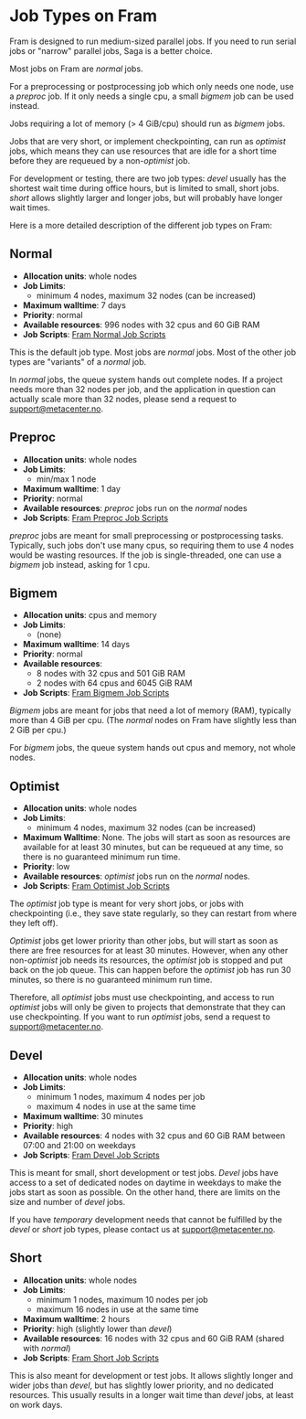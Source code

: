 # Job Types on Fram

Fram is designed to run medium-sized parallel jobs.  If you need to
run serial jobs or "narrow" parallel jobs, Saga is a better choice.

Most jobs on Fram are *normal* jobs.

For a preprocessing or postprocessing job which only needs one node,
use a *preproc* job.  If it only needs a single cpu, a small *bigmem*
job can be used instead.

Jobs requiring a lot of memory (> 4 GiB/cpu) should run as *bigmem*
jobs.

Jobs that are very short, or implement checkpointing, can run as
*optimist* jobs, which means they can use resources that are idle for
a short time before they are requeued by a non-*optimist* job.

For development or testing, there are two job types: *devel* usually
has the shortest wait time during office hours, but is limited to
small, short jobs.  *short* allows slightly larger and longer jobs,
but will probably have longer wait times.

Here is a more detailed description of the different job types on
Fram:

## Normal

- __Allocation units__: whole nodes
- __Job Limits__:
    - minimum 4 nodes, maximum 32 nodes (can be increased)
- __Maximum walltime__: 7 days
- __Priority__: normal
- __Available resources__: 996 nodes with 32 cpus and 60 GiB RAM
- __Job Scripts__: [Fram Normal Job Scripts](fram_job_scripts.md#normal)

This is the default job type.  Most jobs are *normal* jobs.  Most of
the other job types are "variants" of a *normal* job.

In _normal_ jobs, the queue system hands out complete nodes.  If a
project needs more than 32 nodes per job, and the application in
question can actually scale more than 32 nodes, please send a request
to <support@metacenter.no>.


## Preproc

- __Allocation units__: whole nodes
- __Job Limits__:
    - min/max 1 node
- __Maximum walltime__: 1 day
- __Priority__: normal
- __Available resources__: *preproc* jobs run on the *normal* nodes
- __Job Scripts__: [Fram Preproc Job Scripts](fram_job_scripts.md#preproc)

*preproc* jobs are meant for small preprocessing or postprocessing
tasks.  Typically, such jobs don't use many cpus, so requiring them to
use 4 nodes would be wasting resources.  If the job is
single-threaded, one can use a *bigmem* job instead, asking for 1 cpu.

## Bigmem

- __Allocation units__: cpus and memory
- __Job Limits__:
    - (none)
- __Maximum walltime__: 14 days
- __Priority__: normal
- __Available resources__:
    - 8 nodes with 32 cpus and 501 GiB RAM
    - 2 nodes with 64 cpus and 6045 GiB RAM
- __Job Scripts__: [Fram Bigmem Job Scripts](fram_job_scripts.md#bigmem)

*Bigmem* jobs are meant for jobs that need a lot of memory (RAM),
typically more than 4 GiB per cpu.  (The _normal_ nodes on Fram have
slightly less than 2 GiB per cpu.)

For _bigmem_ jobs, the queue system hands out cpus and memory, not
whole nodes.

## Optimist

- __Allocation units__: whole nodes
- __Job Limits__:
    - minimum 4 nodes, maximum 32 nodes (can be increased)
- __Maximum Walltime__: None.  The jobs will start as soon as
  resources are available for at least 30 minutes, but can be
  requeued at any time, so there is no guaranteed minimum run time.
- __Priority__: low
- __Available resources__: *optimist* jobs run on the *normal* nodes.
- __Job Scripts__: [Fram Optimist Job Scripts](fram_job_scripts.md#optimist)

The _optimist_ job type is meant for very short jobs, or jobs with
checkpointing (i.e., they save state regularly, so they can restart
from where they left off).

_Optimist_ jobs get lower priority than other jobs, but will start as
soon as there are free resources for at least 30 minutes.  However,
when any other non-_optimist_ job needs its resources, the _optimist_
job is stopped and put back on the job queue.  This can happen before
the _optimist_ job has run 30 minutes, so there is no guaranteed
minimum run time.

Therefore, all _optimist_ jobs must use checkpointing, and access to
run _optimist_ jobs will only be given to projects that demonstrate
that they can use checkpointing.  If you want to run _optimist_ jobs,
send a request to <support@metacenter.no>.

## Devel

- __Allocation units__: whole nodes
- __Job Limits__:
    - minimum 1 nodes, maximum 4 nodes per job
    - maximum 4 nodes in use at the same time
- __Maximum walltime__: 30 minutes
- __Priority__: high
- __Available resources__: 4 nodes with 32 cpus and 60 GiB RAM between
  07:00 and 21:00 on weekdays
- __Job Scripts__: [Fram Devel Job Scripts](fram_job_scripts.md#devel)

This is meant for small, short development or test jobs.  *Devel* jobs
have access to a set of dedicated nodes on daytime in weekdays to
make the jobs start as soon as possible.  On the other hand, there are
limits on the size and number of _devel_ jobs.

If you have _temporary_ development needs that cannot be fulfilled by
the _devel_ or _short_ job types, please contact us at
<support@metacenter.no>.

## Short

- __Allocation units__: whole nodes
- __Job Limits__:
    - minimum 1 nodes, maximum 10 nodes per job
    - maximum 16 nodes in use at the same time
- __Maximum walltime__: 2 hours
- __Priority__: high (slightly lower than *devel*)
- __Available resources__: 16 nodes with 32 cpus and 60 GiB RAM
  (shared with *normal*)
- __Job Scripts__: [Fram Short Job Scripts](fram_job_scripts.md#short)

This is also meant for development or test jobs.  It allows slightly
longer and wider jobs than *devel*, but has slightly lower priority,
and no dedicated resources.  This usually results in a longer wait
time than *devel* jobs, at least on work days.
